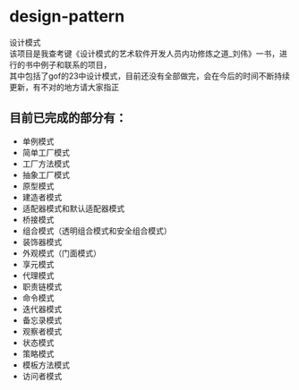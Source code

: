 # design-pattern
设计模式<br>
该项目是我查考键《设计模式的艺术软件开发人员内功修炼之道_刘伟》一书，进行的书中例子和联系的项目，<br>
其中包括了gof的23中设计模式，目前还没有全部做完，会在今后的时间不断持续更新，有不对的地方请大家指正<br>
## 目前已完成的部分有：
- 单例模式
- 简单工厂模式
- 工厂方法模式
- 抽象工厂模式
- 原型模式
- 建造者模式
- 适配器模式和默认适配器模式
- 桥接模式
- 组合模式（透明组合模式和安全组合模式）
- 装饰器模式
- 外观模式（门面模式）
- 享元模式
- 代理模式
- 职责链模式
- 命令模式
- 迭代器模式
- 备忘录模式
- 观察者模式
- 状态模式
- 策略模式
- 模板方法模式
- 访问者模式